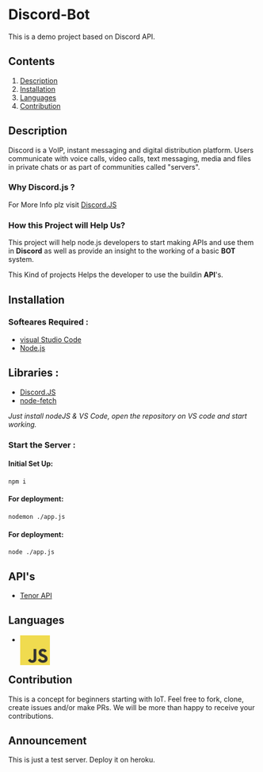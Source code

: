 # **Discord-Bot**

This is a demo project based on Discord API.

## **Contents**

1. [Description](#description)
2. [Installation](#installation)
3. [Languages](#languages)
4. [Contribution](#contribution)

## **Description**

Discord is a VoIP, instant messaging and digital distribution platform. Users communicate with voice calls, video calls, text messaging, media and files in private chats or as part of communities called "servers".

### **Why Discord.js ?**

For More Info plz visit [Discord.JS](https://discord.js.org/#/docs/discord.js/stable/general/welcome)

### How this Project will Help Us?

This project will help node.js developers to start making APIs and use them in **Discord** as well as provide an insight to the working of a basic **BOT** system.

This Kind of projects Helps the developer to use the buildin **API**'s.


## **Installation**

### Softeares Required :

- [visual Studio Code](https://code.visualstudio.com/download)
- [Node.js](https://nodejs.org/en/)

## **Libraries :**

- [Discord.JS](https://discord.js.org/#/docs/discord.js/stable/general/welcome)
- [node-fetch](https://www.npmjs.com/package/node-fetch)

_Just install nodeJS & VS Code, open the repository on VS code and start working._

### Start the Server :

#### Initial Set Up:

```
npm i
```

#### For deployment:

```
nodemon ./app.js
```

#### For deployment:

```
node ./app.js
```
## **API's**

- [Tenor API](https://tenor.com/gifapi/documentation#quickstart)

## **Languages**

- <img align="left" alt="JS" width="60px" src="https://raw.githubusercontent.com/github/explore/80688e429a7d4ef2fca1e82350fe8e3517d3494d/topics/javascript/javascript.png" />
  <br>

<br>

## **Contribution**

This is a concept for beginners starting with IoT. Feel free to fork, clone, create issues and/or make PRs. We will be more than happy to receive your contributions.

## **Announcement**

This is just a test server. Deploy it on heroku. 
